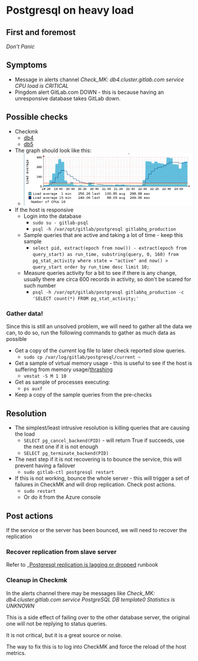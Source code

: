# Postgresql on heavy load

## First and foremost

*Don't Panic*

## Symptoms

* Message in alerts channel _Check_MK: db4.cluster.gitlab.com service CPU load is CRITICAL_
* Pingdom alert GitLab.com DOWN - this is because having an unresponsive database takes GitLab down.

## Possible checks

* Checkmk
  * [db4](https://checkmk.gitlap.com/gitlab/pnp4nagios/index.php/graph?host=db4.cluster.gitlab.com&srv=CPU_load&theme=multisite&baseurl=../check_mk/)
  * [db5](https://checkmk.gitlap.com/gitlab/pnp4nagios/index.php/graph?host=db5.cluster.gitlab.com&srv=CPU_load&theme=multisite&baseurl=../check_mk/)
* The graph should look like this:
  * ![Heavy load on postgresql](img/postgresql-heavy-load.png)
* If the host is responsive
  * Login into the database
    * `sudo su - gitlab-psql`
    * `psql -h /var/opt/gitlab/postgresql gitlabhq_production`
  * Sample queries that are active and taking a lot of time - keep this sample
    * `select pid, extract(epoch from now()) - extract(epoch from query_start) as run_time, substring(query, 0, 160) from pg_stat_activity where state = "active" and now() > query_start order by run_time desc limit 10;`
  * Measure queries activity for a bit to see if there is any change, usually there are circa 600 records in activity, so don't be scared for such number
    * `psql -h /var/opt/gitlab/postgresql gitlabhq_production -c 'SELECT count(*) FROM pg_stat_activity;'`

### Gather data!

Since this is still an unsolved problem, we will need to gather all the data we can, to do so, run the following commands to gather as much data as possible

* Get a copy of the _current_ log file to later check reported slow queries.
  * `sudo cp /var/log/gitlab/postgresql/current ~`
* Get a sample of virtual memory usage - this is useful to see if the host is suffering from memory usage/[thrashing](https://en.wikipedia.org/wiki/Thrashing_\(computer_science\))
  * `vmstat -S M 1 10`
* Get as sample of processes executing:
  * `ps auxf`
* Keep a copy of the sample queries from the pre-checks

## Resolution

* The simplest/least intrusive resolution is killing queries that are causing the load
  * `SELECT pg_cancel_backend(PID)` - will return True if succeeds, use the next one if it is not enough
  * `SELECT pg_terminate_backend(PID)`
* The next step if it is not recovering is to bounce the service, this will prevent having a failover
  * `sudo gitlab-ctl postgresql restart`
* If this is not working, bounce the whole server - this will trigger a set of failures in CheckMK and will drop replication. Check post actions.
  * `sudo restart`
  * Or do it from the Azure console

## Post actions

If the service or the server has been bounced, we will need to recover the replication

### Recover replication from slave server

Refer to _[Postgresql replication is lagging or dropped](troubleshooting/postgresql_replication.md) runbook

### Cleanup in Checkmk

In the alerts channel there may be messages like _Check_MK: db4.cluster.gitlab.com service PostgreSQL DB template0 Statistics is UNKNOWN_

This is a side effect of failing over to the other database server, the original one will not be replying to status queries.

It is not critical, but it is a great source or noise.

The way to fix this is to log into CheckMK and force the reload of the host metrics.
